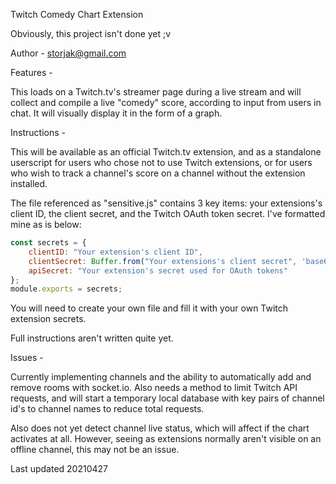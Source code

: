 Twitch Comedy Chart Extension

Obviously, this project isn't done yet ;v

Author - storjak@gmail.com

Features -

This loads on a Twitch.tv's streamer page during a live stream and will collect and compile a live "comedy" score, according to input from users in chat.  It will visually display it in the form of a graph.

Instructions -
    
This will be available as an official Twitch.tv extension, and as a standalone userscript for users who chose not to use Twitch extensions, or for users who wish to track a channel's score on a channel without the extension installed.

The file referenced as "sensitive.js" contains 3 key items: your extensions's client ID, the client secret, and the Twitch OAuth token secret.  I've formatted mine as is below:
```javascript
const secrets = {
    clientID: "Your extension's client ID",
    clientSecret: Buffer.from("Your extensions's client secret", 'base64'),
    apiSecret: "Your extension's secret used for OAuth tokens"
};
module.exports = secrets;
```
You will need to create your own file and fill it with your own Twitch extension secrets.

Full instructions aren't written quite yet.

Issues -

Currently implementing channels and the ability to automatically add and remove rooms with socket.io.  Also needs a method to limit Twitch API requests, and will start a temporary local database with key pairs of channel id's to channel names to reduce total requests.

Also does not yet detect channel live status, which will affect if the chart activates at all.  However, seeing as extensions normally aren't visible on an offline channel, this may not be an issue.

Last updated 20210427
